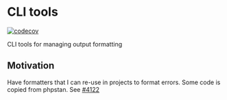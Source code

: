 # CLI tools

[![codecov](https://codecov.io/gh/code-lts/cli-tools/branch/main/graph/badge.svg?branch=main)](https://codecov.io/gh/code-lts/cli-tools?branch=main)

CLI tools for managing output formatting

## Motivation

Have formatters that I can re-use in projects to format errors.
Some code is copied from phpstan. See [#4122](https://github.com/phpstan/phpstan/issues/4122)
